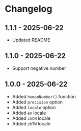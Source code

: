 # Changelog

## 1.1.1 - 2025-06-22

- Updated README

## 1.1.0 - 2025-06-22

- Support negative number

## 1.0.0 - 2025-06-22

- Added `humanNumber()` function
- Added `precision` option
- Added `locale` option
- Added `en` locale
- Added `zhCN` locale
- Added `zhTW` locale
